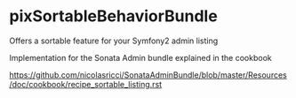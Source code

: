 pixSortableBehaviorBundle
=========================

Offers a sortable feature for your Symfony2 admin listing

Implementation for the Sonata Admin bundle explained in the cookbook

https://github.com/nicolasricci/SonataAdminBundle/blob/master/Resources/doc/cookbook/recipe_sortable_listing.rst
